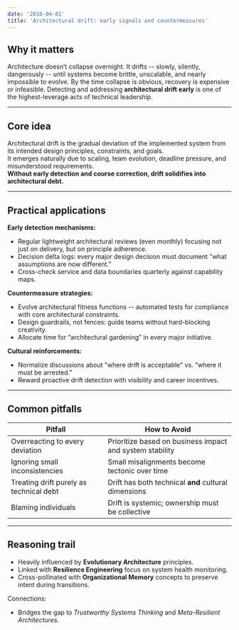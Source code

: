 ```yaml
---
date: '2016-04-01'
title: 'Architectural drift: early signals and countermeasures'
---
```


## Why it matters

Architecture doesn’t collapse overnight.  It drifts -- slowly, silently, dangerously -- until systems become brittle, unscalable, and nearly impossible to evolve.  By the time collapse is obvious, recovery is expensive or infeasible.  Detecting and addressing **architectural drift early** is one of the highest-leverage acts of technical leadership.

---

## Core idea

Architectural drift is the gradual deviation of the implemented system from its intended design principles, constraints, and goals.  
It emerges naturally due to scaling, team evolution, deadline pressure, and misunderstood requirements.  
**Without early detection and course correction, drift solidifies into architectural debt.**

---

## Practical applications

**Early detection mechanisms:**
  - Regular lightweight architectural reviews (even monthly) focusing not just on delivery, but on principle adherence.
  - Decision delta logs: every major design decision must document "what assumptions are now different."
  - Cross-check service and data boundaries quarterly against capability maps.

**Countermeasure strategies:**
  - Evolve architectural fitness functions -- automated tests for compliance with core architectural constraints.
  - Design guardrails, not fences: guide teams without hard-blocking creativity.
  - Allocate time for “architectural gardening” in every major initiative.

**Cultural reinforcements:**
  - Normalize discussions about "where drift is acceptable" vs. "where it must be arrested."
  - Reward proactive drift detection with visibility and career incentives.

---

## Common pitfalls
| Pitfall                               | How to Avoid                                          |
|----------------------------------------|-------------------------------------------------------|
| Overreacting to every deviation        | Prioritize based on business impact and system stability |
| Ignoring small inconsistencies         | Small misalignments become tectonic over time         |
| Treating drift purely as technical debt | Drift has both technical **and** cultural dimensions  |
| Blaming individuals                    | Drift is systemic; ownership must be collective       |

---

## Reasoning trail
- Heavily influenced by **Evolutionary Architecture** principles.
- Linked with **Resilience Engineering** focus on system health monitoring.
- Cross-pollinated with **Organizational Memory** concepts to preserve intent during transitions.

Connections:
- Bridges the gap to *Trustworthy Systems Thinking* and *Meta-Resilient Architectures*.


